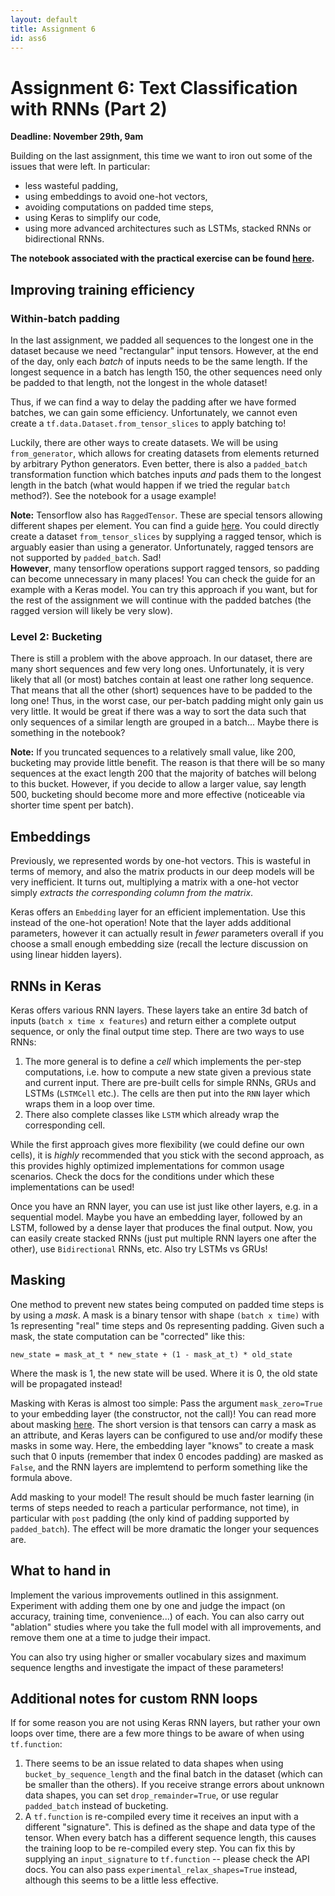 ```yaml
---
layout: default
title: Assignment 6
id: ass6
---
```



# Assignment 6: Text Classification with RNNs (Part 2)
**Deadline: November 29th, 9am**

Building on the last assignment, this time we want to iron out some of the issues
that were left. In particular:
- less wasteful padding,
- using embeddings to avoid one-hot vectors,
- avoiding computations on padded time steps,
- using Keras to simplify our code,
- using more advanced architectures such as LSTMs, stacked RNNs or 
  bidirectional RNNs.
  
**The notebook associated with the practical exercise can be found 
[here](https://ovgu-ailab.github.io/idl2021/assignments/6/rnns_part2.ipynb).**


## Improving training efficiency

### Within-batch padding
In the last assignment, we padded all sequences to the longest one in the dataset
because we need "rectangular" input tensors.
However, at the end of the day, only each _batch_ of inputs needs to be the same
length. If the longest sequence in a batch has length 150, the other sequences
need only be padded to that length, not the longest in the whole dataset!

Thus, if we can find a way to delay the padding after we have formed batches, we can
gain some efficiency. Unfortunately, we cannot even create a `tf.data.Dataset.from_tensor_slices`
to apply batching to!

Luckily, there are other ways to create datasets. We will be using `from_generator`,
which allows for creating datasets from elements returned by arbitrary Python
generators. Even better, there is also a `padded_batch` transformation function
which batches inputs _and_ pads them to the longest length in the batch (what
would happen if we tried the regular `batch` method?). See the notebook for a
usage example!

**Note:** Tensorflow also has `RaggedTensor`. These are special tensors allowing
different shapes per element. You can find a guide 
[here](https://www.tensorflow.org/guide/ragged_tensor). You could directly
create a dataset `from_tensor_slices` by supplying a ragged tensor, which is 
arguably easier than using a generator. Unfortunately, ragged tensors are not
supported by `padded_batch`. Sad!  
**However**, many tensorflow operations support ragged tensors, so padding can
become unnecessary in many places! You can check the guide for an example with a
Keras model. You can try this approach if you want, but for the rest of the 
assignment we will continue with the padded batches (the ragged version will likely
be very slow).

### Level 2: Bucketing
There is still a problem with the above approach. In our dataset, there are many
short sequences and few very long ones. Unfortunately, it is very likely that
all (or most) batches contain at least one rather long sequence. That means that
all the other (short) sequences have to be padded to the long one! Thus, in the
worst case, our per-batch padding might only gain us very little. It would be
great if there was a way to sort the data such that only sequences of a similar
length are grouped in a batch... Maybe there is something in the notebook?

**Note:** If you truncated sequences to a relatively small value, like 200, bucketing
may provide little benefit. The reason is that there will be so many sequences
at the exact length 200 that the majority of batches will belong to this bucket.
However, if you decide to allow a larger value, say length 500, bucketing should
become more and more effective (noticeable via shorter time spent per batch).


## Embeddings

Previously, we represented words by one-hot vectors. This is wasteful in terms 
of memory, and also the matrix products in our deep models will be very
inefficient. It turns out, multiplying a matrix with a one-hot vector simply
_extracts the corresponding column from the matrix_.

Keras offers an `Embedding` layer for an efficient implementation. Use this
instead of the one-hot operation! Note that the layer adds additional parameters,
however it can actually result in _fewer_ parameters overall if you choose a small
enough embedding size (recall the lecture discussion on using linear hidden
layers).


## RNNs in Keras

Keras offers various RNN layers. These layers take an entire 3d batch of inputs
(`batch x time x features`) and return either a complete output sequence, or only
the final output time step. There are two ways to use RNNs:
1. The more general is to define a _cell_ which implements the per-step computations,
i.e. how to compute a new state given a previous state and current input. There
  are pre-built cells for simple RNNs, GRUs and LSTMs (`LSTMCell` etc.). The cells are then put
  into the `RNN` layer which wraps them in a loop over time.
2. There also complete classes like `LSTM` which already wrap the corresponding cell.

While the first approach gives more flexibility (we could define our own cells),
it is _highly_ recommended that you stick with the second approach, as this
provides highly optimized implementations for common usage scenarios. Check the
docs for the conditions under which these implementations can be used!

Once you have an RNN layer, you can use ist just like other layers, e.g. in
a sequential model. Maybe you have an embedding layer, followed by an LSTM, 
followed by a dense layer that produces the final output. Now, you can easily
create stacked RNNs (just put multiple RNN layers one after the other), use
`Bidirectional` RNNs, etc. Also try LSTMs vs GRUs!


## Masking

One method to prevent new states being computed on padded time steps is by
using a _mask_. A mask is a binary tensor with shape `(batch x time)` with 1s
representing "real" time steps and 0s representing padding. Given such a mask,
the state computation can be "corrected" like this: 

`new_state = mask_at_t * new_state + (1 - mask_at_t) * old_state`

Where the mask is 1, the new state will be used. Where it is 0, the old state will
be propagated instead!

Masking with Keras is almost too simple: Pass the argument `mask_zero=True` to
your embedding layer (the constructor, not the call)! You can read more about
masking [here](https://www.tensorflow.org/guide/keras/masking_and_padding). The
short version is that tensors can carry a mask as an attribute, and Keras
layers can be configured to use and/or modify these masks in some way. Here,
the embedding layer "knows" to create a mask such that 0 inputs (remember that index
0 encodes padding) are masked as `False`, and the RNN layers are implemtend to
perform something like the formula above.

Add masking to your model! The result should be much faster learning 
(in terms of steps needed to reach a particular performance, not time), 
in particular
with `post` padding (the only kind of padding supported by `padded_batch`). The
effect will be more dramatic the longer your sequences are.


## What to hand in

Implement the various improvements outlined in this assignment. Experiment
with adding them one by one and judge the impact (on accuracy, training time,
convenience...) of each. You can also carry out "ablation" studies where you take
the full model with all improvements, and remove them one at a time to judge their
impact. 

You can also try using higher or smaller vocabulary sizes and maximum sequence
lengths and investigate the impact of these parameters!


## Additional notes for custom RNN loops

If for some reason you are not using Keras RNN layers, but rather your own loops
over time, there are a few more things to be aware of when using `tf.function`:
1. There seems to be an issue related to data shapes when using `bucket_by_sequence_length`
and the final batch in the dataset (which can be smaller than the others). If you
   receive strange errors about unknown data shapes, you can set `drop_remainder=True`,
   or use regular `padded_batch` instead of bucketing.
2. A `tf.function` is re-compiled every time it receives an input with a different
"signature". This is defined as the shape and data type of the tensor. When every
   batch has a different sequence length, this causes the training loop to be
   re-compiled every step. You can fix this by supplying an `input_signature` to
   `tf.function` -- please check the API docs. You can also pass `experimental_relax_shapes=True`
   instead, although this seems to be a little less effective.
   
